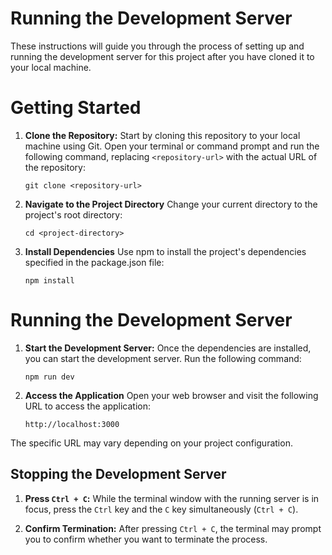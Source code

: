 # Running the Development Server

These instructions will guide you through the process of setting up and running the development server for this project after you have cloned it to your local machine.


# Getting Started

1. **Clone the Repository:** Start by cloning this repository to your local machine using Git. Open your terminal or command prompt and run the following command, replacing `<repository-url>` with the actual URL of the repository:

   ```shell
   git clone <repository-url>
   ```

2. **Navigate to the Project Directory** Change your current directory to the project's root directory:
    ```shell
    cd <project-directory>
    ```

3. **Install Dependencies** Use npm to install the project's dependencies specified in the package.json file:
    ```shell
    npm install
    ```

# Running the Development Server

1. **Start the Development Server:** Once the dependencies are installed, you can start the development server. Run the following command:

    ```shell
    npm run dev
    ```
2. **Access the Application** Open your web browser and visit the following URL to access the application:

    ```shell
    http://localhost:3000
    ```
  The specific URL may vary depending on your project configuration.

## Stopping the Development Server

1. **Press `Ctrl + C`:** While the terminal window with the running server is in focus, press the `Ctrl` key and the `C` key simultaneously (`Ctrl + C`).

2. **Confirm Termination:** After pressing `Ctrl + C`, the terminal may prompt you to confirm whether you want to terminate the process. 





